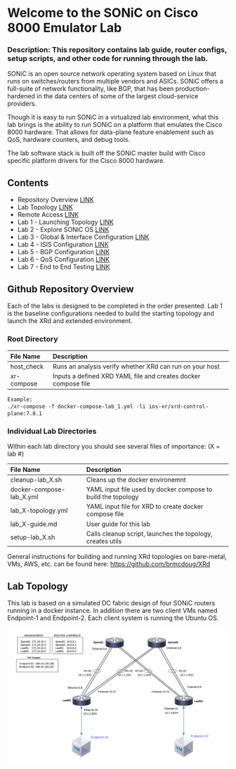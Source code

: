 # Welcome to the SONiC on Cisco 8000 Emulator Lab

### Description: This repository contains lab guide, router configs, setup scripts, and other code for running through the lab.

SONiC is an open source network operating system based on Linux that runs on switches/routers from multiple vendors and ASICs. SONiC offers a full-suite of network functionality, like BGP, that has been production-hardened in the data centers of some of the largest cloud-service providers.

Though it is easy to run SONiC in a virtualized lab environment, what this lab brings is the ability to run SONiC on a platform that emulates the Cisco 8000 hardware. That allows for data-plane feature enablement such as QoS, hardware counters, and debug tools. 

The lab software stack is built off the SONiC master build with Cisco specific platform drivers for the Cisco 8000 hardware.

## Contents
* Repository Overview [LINK](#git-repository-overview)
* Lab Topology [LINK](#lab-topology)
* Remote Access [LINK](#remote-access)
* Lab 1 - Launching Topology [LINK](/lab_1/lab_1-guide.md)
* Lab 2 - Explore SONiC OS [LINK](/lab_2/lab_2-guide.md)
* Lab 3 - Global & Interface Configuration [LINK](/lab_3/lab_3-guide.md)
* Lab 4 - ISIS Configuration [LINK](/lab_4/lab_4-guide.md)
* Lab 5 - BGP Configuration [LINK](/lab_5/lab_5-guide.md)
* Lab 6 - QoS Configuration [LINK](/lab_6/lab_6-guide.md)
* Lab 7 - End to End Testing [LINK](/lab_7/lab_7-guide.md)

## Github Repository Overview
Each of the labs is designed to be completed in the order presented. Lab 1 is the baseline configurations 
needed to build the starting topology and launch the XRd and extended environment.

### Root Directory

| File Name                | Description                                                    |
|:-------------------------|:---------------------------------------------------------------|
| host_check               | Runs an analysis verify whether XRd can run on your host       |
| xr-compose               | Inputs a defined XRD YAML file and creates docker compose file |

```
Example:
./xr-compose -f docker-compose-lab_1.yml -li ios-xr/xrd-control-plane:7.8.1
```

### Individual Lab Directories
Within each lab directory you should see several files of importance:
(X = lab #)

| File Name                | Description                                                  |
|:-------------------------|:-------------------------------------------------------------|
| cleanup-lab_X.sh         | Cleans up the docker environemnt                             |
| docker-compose-lab_X.yml | YAML input file used by docker compose to build the topology |
| lab_X-topology.yml       | YAML input file for XRD to create docker compose file        |
| lab_X-guide.md           | User guide for this lab                                      |
| setup-lab_X.sh           | Calls cleanup script, launches the topology, creates utils   | 


General instructions for building and running XRd topologies on bare-metal, VMs, AWS, etc. can be found here:
https://github.com/brmcdoug/XRd

## Lab Topology

This lab is based on a simulated DC fabric design of four SONiC routers running in a docker instance. In addition there are two client VMs named Endpoint-1 and Endpoint-2. Each client system is running the Ubuntu OS.

![Lab Topology](topo-drawings/sonic-4-node-topology.png)
